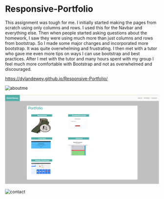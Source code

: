 # Responsive-Portfolio
This assignment was tough for me.  I initially started making the pages from scratch using only columns and rows.  I used this for the Navbar and everything else.  Then when people started asking questions about the homework, I saw they were using much more than just columns and rows from bootstrap.  So I made some major changes and incorporated more bootstrap.  It was quite overwhelming and frustrating.  I then met with a tutor who gave me even more tips on ways I can use bootstrap and best practices.  After I met with the tutor and many hours spent with my group I feel much more comfortable with Bootstrap and not as overwhelmed and discouraged.  

https://dylandewey.github.io/Responsive-Portfolio/

![aboutme](images/aboutme.png)

![portfolio](images/portfolio.png)

![contact](images/contact.png)
